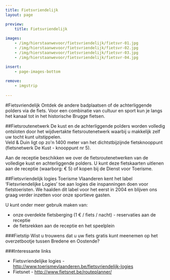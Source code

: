```yaml
---
title: Fietsvriendelijk
layout: page

preview:
    title: Fietsvriendelijk
    
images:
    - /img/hierstaanwevoor/fietsvriendelijk/fietsvr-01.jpg
    - /img/hierstaanwevoor/fietsvriendelijk/fietsvr-02.jpg
    - /img/hierstaanwevoor/fietsvriendelijk/fietsvr-03.jpg
    - /img/hierstaanwevoor/fietsvriendelijk/fietsvr-04.jpg

insert:
    - page-images-bottom
    
remove:
    - imgstrip
    
---
```


#Fietsvriendelijk
Ontdek de andere badplaatsen of de achterliggende polders via de fiets. Voor een combinatie van cultuur en sport kun je langs het kanaal tot in het historische Brugge fietsen.


##Fietsroutenetwerk
De kust en de achterliggende polders worden volledig ontsloten door het wijdvertakte fietsroutenetwerk waarbij u makkelijk zelf uw tocht kunt uitstippelen.<br>
Veld & Duin ligt op zo'n 1400 meter van het dichtstbijzijnde fietsknooppunt (fietsnetwerk De Kust - knooppunt nr 5).

Aan de receptie beschikken we over de fietsroutenetwerken van de volledige kust en achterliggende polders. U kunt deze fietskaarten uitlenen aan de receptie (waarborg: € 5) of kopen bij de Dienst voor Toerisme.


##Fietsvriendelijk logies
Toerisme Vlaanderen kent het label ‘Fietsvriendelijke Logies’ toe aan logies die inspanningen doen voor fietstoeristen.
We haalden dit label voor het eerst in 2004 en blijven ons graag verder inzetten voor onze sportieve gasten.

U kunt onder meer gebruik maken van:


- onze overdekte fietsberging (1 € / fiets / nacht) - reservaties aan de receptie
- de fietsrekken aan de receptie en het speelplein


###Fietstip
Wist u trouwens dat u uw fiets gratis kunt meenemen op het overzetbootje tussen Bredene en Oostende?

###Interessante links
- Fietsvriendelijke logies - http://www.toerismevlaanderen.be/fietsvriendelijk-logies
- Fietsnet - http://www.fietsnet.be/routeplanner/
